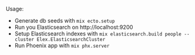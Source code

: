 Usage:
  - Generate db seeds with ```mix ecto.setup```
  - Run you Elasticsearch on http://localhost:9200
  - Setup Elasticsearch indexes with ```mix elasticsearch.build people --cluster Elex.ElasticsearchCluster```
  - Run Phoenix app with ```mix phx.server```

